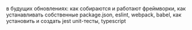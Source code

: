 в будущих обновлениях: как собираются и работают фреймворки, как устанавливать собственные package.json, eslint, webpack, babel, как установить и создать jest unit-тесты, typescript